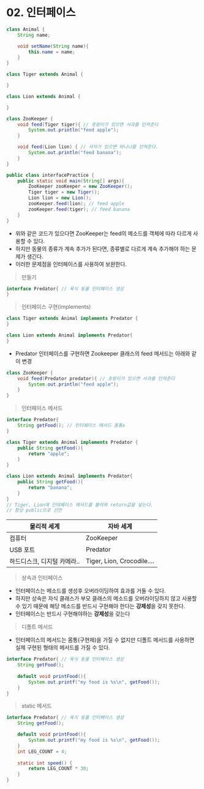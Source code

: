 # 02. 인터페이스

```java
class Animal {
    String name;

    void setName(String name){
        this.name = name;
    }
}

class Tiger extends Animal {

}

class Lion extends Animal {

}

class ZooKeeper {
    void feed(Tiger tiger){ // 호랑이가 있으면 사과를 던져준다
        System.out.println("feed apple");
    }

    void feed(Lion lion) { // 사자가 있으면 바나나를 던져준다.
        System.out.println("feed banana");
    }
}

public class interfacePractice {
    public static void main(String[] args){
        ZooKeeper zooKeeper = new ZooKeeper();
        Tiger tiger = new Tiger();
        Lion lion = new Lion();
        zooKeeper.feed(lion); // feed apple
        zooKeeper.feed(tiger); // feed banana
    }
}
```

- 위와 같은 코드가 있으다면 ZooKeeper는 feed의 메소드를 객체에 따라 다르게 사용할 수 있다.
- 하지만 동물의 종류가 계속 추가가 된다면, 종류별로 다르게 계속 추가해야 하는 문제가 생긴다.
- 이러한 문제점을 인터페이스를 사용하여 보완한다.



> 만들기

```java
interface Predator{ // 육식 동물 인터페이스 생성   
}
```



> 인터페이스 구현(implements)

```java
class Tiger extends Animal implements Predator {
}

class Lion extends Animal implements Predator{
}
```

- Predator 인터페이스를 구현하면 Zookeeper 클래스의 feed 메서드는 아래와 같이 변경

```java
class ZooKeeper {
    void feed(Predator predator){ // 호랑이가 있으면 사과를 던져준다
        System.out.println("feed apple");
    }
}
```



> 인터페이스 메서드

```java
interface Predator{ 
    String getFood(); // 인터페이스 메서드 몸통x
}

class Tiger extends Animal implements Predator {
    public String getFood(){
        return "apple";
    }
}

class Lion extends Animal implements Predator{
    public String getFood(){
        return "banana";
    }
}
// Tiger, Lion에 인테페이스 메서드를 불러와 return값을 넣는다.
// 항상 public으로 선언
```



| 물리적 세계                 | 자바 세계                  |
| --------------------------- | -------------------------- |
| 컴퓨터                      | ZooKeeper                  |
| USB 포트                    | Predator                   |
| 하드디스크, 디지털 카메라.. | Tiger, Lion, Crocodile.... |



> 상속과 인터페이스

- 인터페이스는 메소드를 생성후 오버라이딩하여 효과를 거둘 수 있다.
- 하지만 상속은 자식 클래스가 부모 클래스의 메소드를 오버라이딩하지 않고 사용할 수 있기 때문에 해당 메소드를 반드시 구현해야 한다는 **강제성**을 갖지 못한다.
- 인터페이스는 반드시 구현해야하는 **강제성**을 갖는다



> 디폴트 메서드

- 인터페이스의 메서드는 몸통(구현체)을 가질 수 없지만 디폴트 메서드를 사용하면 실제 구현된 형태의 메서드를 가질 수 있다.

```java
interface Predator{ // 육식 동물 인터페이스 생성
    String getFood();
    
    default void printFood(){
        System.out.printf("my food is %s\n", getFood());
    }
}
```



> static 메서드

```java
interface Predator{ // 육식 동물 인터페이스 생성
    String getFood();

    default void printFood(){
        System.out.printf("my food is %s\n", getFood());
    }
    int LEG_COUNT = 4;
    
    static int speed() {
        return LEG_COUNT * 30;
    }
}
```


